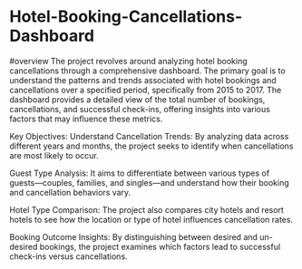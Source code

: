 # Hotel-Booking-Cancellations-Dashboard
#overview
The project revolves around analyzing hotel booking cancellations through a comprehensive dashboard. The primary goal is to understand the patterns and trends associated with hotel bookings and cancellations over a specified period, specifically from 2015 to 2017. The dashboard provides a detailed view of the total number of bookings, cancellations, and successful check-ins, offering insights into various factors that may influence these metrics.

Key Objectives:
Understand Cancellation Trends: By analyzing data across different years and months, the project seeks to identify when cancellations are most likely to occur.

Guest Type Analysis: It aims to differentiate between various types of guests—couples, families, and singles—and understand how their booking and cancellation behaviors vary.

Hotel Type Comparison: The project also compares city hotels and resort hotels to see how the location or type of hotel influences cancellation rates.

Booking Outcome Insights: By distinguishing between desired and un-desired bookings, the project examines which factors lead to successful check-ins versus cancellations.
